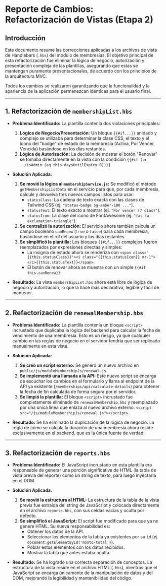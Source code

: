 # Reporte de Cambios: Refactorización de Vistas (Etapa 2)

## Introducción

Este documento resume las correcciones aplicadas a los archivos de vista de Handlebars (`.hbs`) del módulo de membresías. El objetivo principal de esta refactorización fue eliminar la lógica de negocio, autorización y presentación compleja de las plantillas, asegurando que estas se mantengan puramente presentacionales, de acuerdo con los principios de la arquitectura MVC.

Todos los cambios se realizaron garantizando que la funcionalidad y la apariencia de la aplicación permanezcan idénticas para el usuario final.

---

## 1. Refactorización de `membershipList.hbs`

*   **Problema Identificado:** La plantilla contenía dos violaciones principales:
    1.  **Lógica de Negocio/Presentación:** Un bloque `{{#if...}}` anidado y complejo se utilizaba para determinar la clase CSS, el texto y el ícono del "badge" de estado de la membresía (Activa, Por Vencer, Vencida) basándose en los días restantes.
    2.  **Lógica de Autorización:** La decisión de mostrar el botón "Renovar" se tomaba directamente en la vista con la condición `{{#if (or ../isAdmin (eq this.daysUntilExpiry 0))}}`.

*   **Solución Aplicada:**
    1.  **Se movió la lógica al `membershipService.js`:** Se modificó el método `getMembershipListData` en el servicio para que, por cada membresía, calcule y devuelva tres nuevos campos listos para usar:
        *   `statusClass`: La cadena de texto exacta con las clases de Tailwind CSS (ej. `"status-badge bg-amber-100 ..."`).
        *   `statusText`: El texto exacto a mostrar (ej. `"Por vencer (7 días)"`).
        *   `statusIcon`: La clase del ícono de FontAwesome (ej. `"fas fa-exclamation-triangle"`).
    2.  **Se centralizó la autorización:** El servicio ahora también calcula un campo booleano `canRenew` (`true` o `false`) para cada membresía, basándose en el rol del usuario y los días restantes.
    3.  **Se simplificó la plantilla:** Los bloques `{{#if...}}` complejos fueron reemplazados por expresiones directas y simples:
        *   La insignia de estado ahora se renderiza con `<span class="{{this.statusClass}}"><i class="{{this.statusIcon}} mr-1"></i>{{this.statusText}}</span>`.
        *   El botón de renovar ahora se muestra con un simple `{{#if this.canRenew}}`.

*   **Resultado:** La vista `membershipList.hbs` ahora está libre de lógica de negocio y autorización, lo que la hace más declarativa, legible y fácil de mantener.

---

## 2. Refactorización de `renewalMembership.hbs`

*   **Problema Identificado:** La plantilla contenía un bloque `<script>` incrustado que duplicaba la lógica del backend para calcular la fecha de vencimiento de una membresía. Esto es un riesgo, ya que cualquier cambio en las reglas de negocio en el servidor tendría que ser replicado manualmente en esta vista.

*   **Solución Aplicada:**
    1.  **Se creó un script externo:** Se generó un nuevo archivo en `public/js/moduleMembershipJs/renewal.js`.
    2.  **Se implementó una llamada a la API:** Este nuevo script se encarga de escuchar los cambios en el formulario y llama al endpoint de la API ya existente (`/memberships/api/calculate-details`) para obtener la fecha de fin calculada de forma segura por el servidor.
    3.  **Se limpió la plantilla:** El bloque `<script>` incrustado fue completamente eliminado de `renewalMembership.hbs` y reemplazado por una única línea que enlaza al nuevo archivo externo: `<script src="/js/moduleMembershipJs/renewal.js"></script>`.

*   **Resultado:** Se ha eliminado la duplicación de la lógica de negocio. La regla de cómo se calcula la duración de una membresía ahora reside exclusivamente en el backend, que es la única fuente de verdad.

---

## 3. Refactorización de `reports.hbs`

*   **Problema Identificado:** El JavaScript incrustado en esta plantilla era responsable de generar una porción significativa de HTML (la tabla de vista previa del reporte) como un string de texto, para luego inyectarla en el DOM.

*   **Solución Aplicada:**
    1.  **Se movió la estructura al HTML:** La estructura de la tabla de la vista previa fue extraída del string de JavaScript y colocada directamente en el archivo `reports.hbs`, con sus celdas vacías y oculta por defecto.
    2.  **Se simplificó el JavaScript:** El script fue modificado para que ya no genere HTML. Su nueva responsabilidad es:
        *   Obtener los datos de la API.
        *   Seleccionar los elementos de la tabla ya existentes por su `id` (ej. `document.getElementById('monto-total')`).
        *   Poblar estos elementos con los datos recibidos.
        *   Mostrar la tabla que antes estaba oculta.

*   **Resultado:** Se ha logrado una correcta separación de conceptos. La estructura de la vista reside en el archivo HTML (`.hbs`), mientras que el JavaScript se encarga únicamente de la manipulación de datos y del DOM, mejorando la legibilidad y mantenibilidad del código.